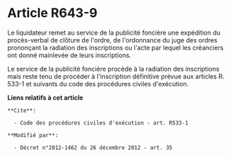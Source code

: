# Article R643-9

Le liquidateur remet au service de la publicité foncière une expédition du procès-verbal de clôture de l'ordre, de
l'ordonnance du juge des ordres prononçant la radiation des inscriptions ou l'acte par lequel les créanciers ont donné
mainlevée de leurs inscriptions.

Le service de la publicité foncière procède à la radiation des inscriptions mais reste tenu de procéder à l'inscription
définitive prévue aux articles R. 533-1 et suivants du code des procédures civiles d'exécution.

**Liens relatifs à cet article**

	**Cite**:

	  - Code des procédures civiles d'exécution - art. R533-1

	**Modifié par**:

	  - Décret n°2012-1462 du 26 décembre 2012 - art. 35
